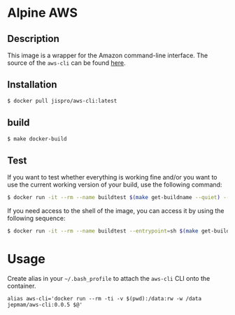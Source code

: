 # Alpine AWS

## Description

This image is a wrapper for the Amazon command-line interface. The source of the `aws-cli` can be found [here](https://github.com/aws/aws-cli).

## Installation

```bash
$ docker pull jispro/aws-cli:latest
```

## build

```bash
$ make docker-build
```

## Test

If you want to test whether everything is working fine and/or you want to use the current working version of your build, use the following command:

```bash
$ docker run -it --rm --name buildtest $(make get-buildname --quiet) --version
```

If you need access to the shell of the image, you can access it by using the following sequence:

```bash
$ docker run -it --rm --name buildtest --entrypoint=sh $(make get-buildname --quiet) -l
```

# Usage

Create alias in your `~/.bash_profile` to attach the `aws-cli` CLI onto the container.

```text
alias aws-cli='docker run --rm -ti -v $(pwd):/data:rw -w /data jepmam/aws-cli:0.0.5 $@'
```

